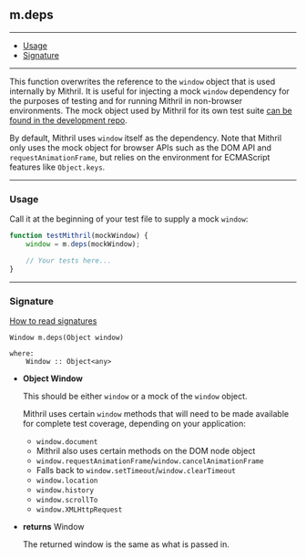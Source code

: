 ## m.deps

---

- [Usage](#usage)
- [Signature](#signature)

---

This function overwrites the reference to the `window` object that is used internally by Mithril. It is useful for injecting a mock `window` dependency for the purposes of testing and for running Mithril in non-browser environments. The mock object used by Mithril for its own test suite [can be found in the development repo](https://github.com/lhorie/mithril.js/blob/next/test-deps/mock.js).

By default, Mithril uses `window` itself as the dependency. Note that Mithril only uses the mock object for browser APIs such as the DOM API and `requestAnimationFrame`, but relies on the environment for ECMAScript features like `Object.keys`.

---

### Usage

Call it at the beginning of your test file to supply a mock `window`:

```javascript
function testMithril(mockWindow) {
	window = m.deps(mockWindow);

	// Your tests here...
}
```

---

### Signature

[How to read signatures](how-to-read-signatures.md)

```clike
Window m.deps(Object window)

where:
	Window :: Object<any>
```

-	**Object Window**

	This should be either `window` or a mock of the `window` object.

	Mithril uses certain `window` methods that will need to be made available for complete test coverage, depending on your application:

	- `window.document`
	- Mithril also uses certain methods on the DOM node object
	- `window.requestAnimationFrame`/`window.cancelAnimationFrame`
	- Falls back to `window.setTimeout`/`window.clearTimeout`
	- `window.location`
	- `window.history`
	- `window.scrollTo`
	- `window.XMLHttpRequest`

-	**returns** Window

	The returned window is the same as what is passed in.

